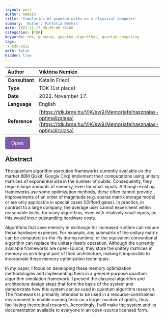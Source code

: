 ```yaml
---
layout: post
author: nemkin
title: 'Simulation of quantum walks on a classical computer'
summary: 'Author: Viktória Nemkin'
date: 2022-11-17 08:00:00 +0100
categories: [TDK]
keywords: tdk, quantum, quantum algorithms, quantum computing
tags:
 - tdk-2022
math: false
hidden: true
---
```


| **Author** | Viktória Nemkin |
| :- | :- |
| **Consultant** | Katalin Friedl |
| **Type** | TDK (1st place) |
| **Date** | 2022. November 17. |
| **Language** | English |
| **Reference** | [https://tdk.bme.hu/VIK/sw9/Memoriafelhasznalas-optimalizalasa](https://tdk.bme.hu/VIK/sw9/Memoriafelhasznalas-optimalizalasa) |

<a
  href="https://quszit.github.io/thesises/viktoria-nemkin-2022-11-17-tdk-optimizing-memory-usage-in-quantum-algorithm-simulation.pdf"
  style="
    background-color: #7D5BA6;
    padding: 10px 20px;
    border: none;
    border-radius: 5px;
    outline: none;
    color: white;
    font-size: 16px;
    text-decoration: none;
    cursor: pointer;
    transition: background-color 0.3s ease;"
    onmouseover="this.style.backgroundColor='#6D4A94'"
    onmouseout="this.style.backgroundColor='#7D5BA6'"
    onmousedown="this.style.backgroundColor='#5C3A82'"
    onmouseup="this.style.backgroundColor='#7D5BA6'"
    >Open</a>

## Abstract

The quantum algorithm execution frameworks currently available on the market (IBM Qiskit, Google Cirq) implement their computations using unitary matrices of exponential size in the number of qubits. Consequently, they require large amounts of memory, even for small inputs. Although existing frameworks use some optimization methods, these often cannot provide improvements of an order of magnitude (e.g. sparse matrix storage mode) or are only applicable in special cases (Clifford gates). In practice, in contrast to a large company, the average user cannot experiment within reasonable limits, for many algorithms, even with relatively small inputs, as this would incur outstanding hardware costs.

Algorithms that save memory in exchange for increased runtime can reduce these hardware expenses. For example, any submatrix of the unitary matrix can be computed on-the-fly during runtime, or the equivalent conventional algorithm can replace the unitary matrix operation. Although the currently available frameworks are open-source, they store the unitary matrices in memory as an integral part of their architecture, making it impossible to incorporate these memory optimization techniques.

In my paper, I focus on developing these memory optimization methodologies and implementing them in a general-purpose quantum algorithm simulation framework. I present the classical algorithm and architecture design steps that form the basis of the system and demonstrate how this system can be used in quantum algorithm research. The framework is primarily intended to be used in a resource-constrained environment to enable running tests on a larger number of qubits, thus facilitating theoretical research. Accordingly, I will make the system and its documentation available to everyone in an open-source licensed form.